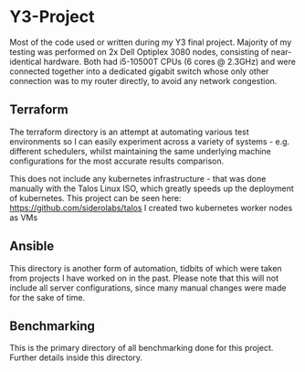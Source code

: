 # Y3-Project


Most of the code used or written during my Y3 final project. Majority of my testing was performed on 2x Dell Optiplex 3080 nodes, consisting of near-identical hardware. Both had i5-10500T CPUs (6 cores @ 2.3GHz) and were connected together into a dedicated gigabit switch whose only other connection was to my router directly, to avoid any network congestion.

## Terraform
The terraform directory is an attempt at automating various test environments so I can easily experiment across a variety of systems - e.g. different schedulers, whilst maintaining the same underlying machine configurations for the most accurate results comparison.

This does not include any kubernetes infrastructure - that was done manually with the Talos Linux ISO, which greatly speeds up the deployment of kubernetes. This project can be seen here: https://github.com/siderolabs/talos
I created two kubernetes worker nodes as VMs 

## Ansible
This directory is another form of automation, tidbits of which were taken from projects I have worked on in the past. Please note that this will not include all server configurations, since many manual changes were made for the sake of time.

## Benchmarking
This is the primary directory of all benchmarking done for this project. Further details inside this directory.


